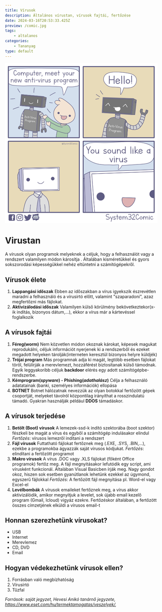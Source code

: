 ```yaml
---
title: Vírusok
description: Általános vírustan, vírusok fajtái, fertőzése
date: 2024-03-16T20:53:33.425Z
preview: /comic.jpg
tags:
    - altalanos
categories:
    - Tananyag
type: default
---
```


![comic](/assets/comic.jpg)

# Virustan

A vírusok olyan programok melyeknek a céljuk, hogy a felhasználót vagy a rendszert valamilyen módon károsítja . Általában kisméretükkel és gyors sokszorodási képességükkel nehéz eltüntetni a számítógépekről.
    
## **Vírusok élete**
1. **Lappangási időszak**
    Ebben az időszakban a vírus igyekszik észrevétlen maradni a felhasználó és a vírusirtó előtt, valamint "szaparadoni", azaz megfertőzni más fájlokat.
2. **Aktivizálodási időszak**
   Valamilyen külső körülmény bekövetkeztekor(x-ik indítás, bizonyos dátum,...), ekkor a vírus már a kártevéssel foglalkozik
## **A vírusok fajtái**

 1. **Féreg(worm)**
    Nem közvetlen módon okoznak károkat, képesek magukat reprodukálni, céljuk információt nyerjenek ki a rendszerből és ezeket megadott helyeken tárolják(interneten keresztül bizonyos helyre küldjék)
 2. **Trójai program**
    Más programnak adja ki magát, legtöbb esetben fájlokat töröl, felülírják a merevlemezt, hozzáférést biztosítanak külső támodnak. Egyik leggyakoribb céljuk **backdoor** elérés egy adott számítógépbe-rendszerbe.
 3. **Kémprogram(*spyware*) - Phishing(*adathalász*)**
    Célja a felhasználó adatatainak (banki, személyes információk) ellopása
 4. **BOTNET**
    Botnet hálózatnak nevezzük az olyan botokkal fertőzött gépek csoportját, melyeket távolról központilag irányíthat a rosszindulatú támadó. Gyakran használják például **DDOS** támadáskor.

## A vírusok terjedése
1. **Betölt (Boot) vírusok**
   A lemezek-ssd-k indító szektorába (boot szektor) fészkeli be magát a vírus és egyből a számítógép indulásakor elindul
   *Fertőzés*: vírusos lemezről indítani a rendszert
2. **Fájl vírusok**
   Futtatható fájlokat fertőznek meg (.EXE, .SYS, .BIN,...), ezekbe a programokba ágyazzák saját vírusos kódjukat.
   *Fertőzés*: elindítani a fertőzött programot
3. **Makro vírusok**
   A vírus .DOC vagy .XLS fájlokat (főként Office programok) fertőz meg. A fájl megnyitásakor lefutódik egy script, ami vírusként funkcionál. Általában Visual Basicben írják meg. Nagy gondot okoz, hiszen sok esetben gyanútlanok lehetünk ezekkel az úgymond, egyszerű fájlokkal
   *Fertőzés*: A fertőzött fájl megnyitása pl. Word-el vagy Excel-el 
4. **Levélbombák**
   A vírusok emaileket fertőznek meg, a vírus akkor aktivizálódik, amikor megnyitjuk a levelet, sok újabb email kezelő program (Gmail, Icloud) vigyáz ezekre. Fertőzéskor általában, a fertőzött összes címzetjének elküldi a vírusos email-t

## Honnan szerezhetünk vírusokat?
- USB
- Internet
- Merevlemez
- CD, DVD
- Email

## Hogyan védekezhetünk vírusok ellen?
1. Forrásban való megbízhatóság
2. Vírusírtó
3. Tűzfal
   

*Források: saját jegyzet, Hevesi Anikó tanárnő jegyzete, https://www.eset.com/hu/termektamogatas/veszelyek/,* 